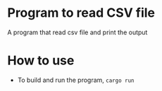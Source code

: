 # Program to read CSV file
A program that read csv file and print the output

# How to use
- To build and run the program, `cargo run`